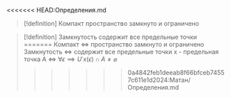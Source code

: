 <<<<<<< HEAD:Определения.md
> [!definition] Компакт
> пространство замкнуто и ограничено


 > [!definition] Замкнутость
>  содержит все предельные точки
=======
Компакт <=> пространство замкнуто и ограничено
Замкнутость <=> содержит все предельные точки
x - предельная точка A <=> $\forall \epsilon \implies  U˙{x}(\epsilon) \cap A \neq \varnothing$    
>>>>>>> 0a4842feb1deeab8f66bfceb74557c611e1d2024:Матан/Определения.md
